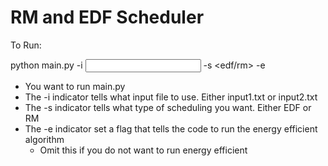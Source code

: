 # RM and EDF Scheduler

To Run:

python main.py -i <input file> -s <edf/rm> -e

- You want to run main.py
- The -i indicator tells what input file to use. Either input1.txt or input2.txt
- The -s indicator tells what type of scheduling you want. Either EDF or RM
- The -e indicator set a flag that tells the code to run the energy efficient algorithm
    - Omit this if you do not want to run energy efficient
